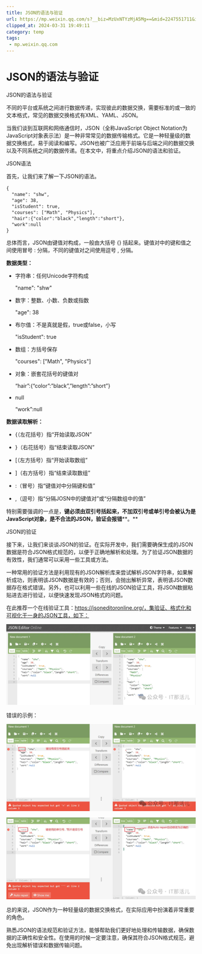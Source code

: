 ```yaml
---
title: JSON的语法与验证
url: https://mp.weixin.qq.com/s?__biz=MzUxNTYzMjA5Mg==&mid=2247551711&idx=1&sn=52b53e59e2f164463ca461b751573b66&chksm=f9b1f46ccec67d7a3fcaa9e891b8c8268a9f100c48860e459ad99971a9c5cd656b31ee567548&mpshare=1&scene=1&srcid=021694d8KOYXbtfdjNvdlDlM&sharer_shareinfo=23aacaf75cebeac139eafa23dbb49422&sharer_shareinfo_first=23aacaf75cebeac139eafa23dbb49422#rd
clipped_at: 2024-03-31 19:49:11
category: temp
tags: 
 - mp.weixin.qq.com
---
```



# JSON的语法与验证

  

JSON的语法与验证

不同的平台或系统之间进行数据传递，实现彼此的数据交换，需要标准的或一致的文本格式，常见的数据交换格式有XML、YAML、JSON。

当我们谈到互联网和网络通信时，JSON（全称JavaScript Object Notation为JavaScript对象表示法）是一种非常常见的数据传输格式。它是一种轻量级的数据交换格式，易于阅读和编写。JSON也被广泛应用于前端与后端之间的数据交换以及不同系统之间的数据传递。在本文中，将重点介绍JSON的语法和验证。

  

JSON语法

首先，让我们来了解一下JSON的语法。

```plain
{
  "name": "shw",
  "age": 38,
  "isStudent": true,
  "courses": ["Math", "Physics"],
  "hair":{"color":"black","length":"short"},
  "work":null
}
```

总体而言，JSON由键值对构成，一般由大括号 {} 括起来。键值对中的键和值之间使用冒号 : 分隔，不同的键值对之间使用逗号 , 分隔。

**数据类型：**

-   字符串：任何Unicode字符构成
    
    "name": "shw"
    
-   数字：整数、小数、负数或指数
    
    "age": 38
    
-   布尔值：不是真就是假，true或false，小写
    
    "isStudent": true
    
-   数组：方括号保存
    
    "courses": \["Math", "Physics"\]
    
-   对象：嵌套花括号的键值对
    
    “hair”:{“color”:”black”,”length”:”short”}
    
-   null
    
    “work”:null
    

**数据读取解析：**

-   {（左花括号）指“开始读取JSON”
    
-   }（右花括号）指“结束读取JSON”
    
-   \[（左方括号）指“开始读取数组”
    
-   \]（右方括号）指“结束读取数组”
    
-   :（冒号）指“键值对中分隔键和值”
    
-   ,（逗号）指“分隔JOSN中的键值对”或“分隔数组中的值”
    

特别需要强调的一点是，**键必须由双引号括起来，不加双引号或单引号会被认为是JavaScript对象，是不合法的JSON，验证会报错****。**

  

JSON的验证

接下来，让我们来谈谈JSON的验证。在实际开发中，我们需要确保生成的JSON数据是符合JSON格式规范的，以便于正确地解析和处理。为了验证JSON数据的有效性，我们通常可以采用一些工具或方法。

一种常用的验证方法是利用现有的JSON解析库来尝试解析JSON字符串，如果解析成功，则表明该JSON数据是有效的；否则，会抛出解析异常，表明该JSON数据存在格式错误。另外，也可以利用一些在线的JSON验证工具，将JSON数据粘贴进去进行验证，以便快速发现JSON格式的问题。

在此推荐一个在线验证工具：https://jsoneditoronline.org/，集验证、格式化和可视化于一身的JSON工具，如下：

![图片](assets/1711885751-7f8c78651a908a9ca56633ade8e0b1dc.webp)

错误的示例：

![图片](assets/1711885751-3f3a587d8c800faa1dc9393fa8102fe5.webp)

![图片](assets/1711885751-6618cd5536fe53e00642bae683343b40.webp)

总的来说，JSON作为一种轻量级的数据交换格式，在实际应用中扮演着非常重要的角色。

熟悉JSON的语法规范和验证方法，能够帮助我们更好地处理和传输数据，确保数据的正确性和安全性。在使用的时候一定要注意，确保其符合JSON格式规范，避免出现解析错误和数据传输问题。